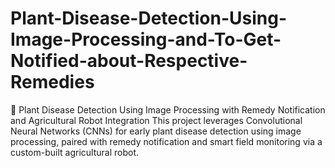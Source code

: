 # Plant-Disease-Detection-Using-Image-Processing-and-To-Get-Notified-about-Respective-Remedies
🌾 Plant Disease Detection Using Image Processing with Remedy Notification and Agricultural Robot Integration  This project leverages Convolutional Neural Networks (CNNs) for early plant disease detection using image processing, paired with remedy notification and smart field monitoring via a custom-built agricultural robot. 
